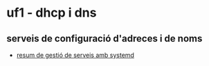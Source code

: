 # uf1 - dhcp i dns

## serveis de configuració d'adreces i de noms
- [resum de gestió de serveis amb systemd](https://www.linux.com/learn/understanding-and-using-systemd)

